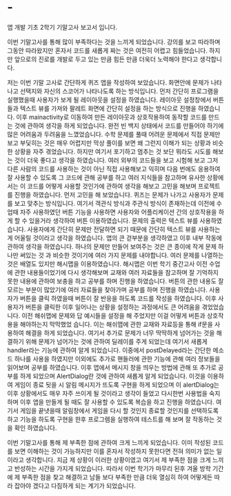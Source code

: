 # -
앱 개발 기초 2학기 기말고사 보고서 입니다.

이번 기말고사를 통해 많이 부족하다는 것을 느끼게 되었습니다.
강의를 보고 따라하며 그동안 따라왔지만 혼자서 코드를 새롭게 짜는 것은 여전히 어렵고 힘들었습니다.
하지만 앞으로의 진로를 개발로 두고 있는 만큼 힘든 만큼 더욱더 노력해야 한다고 생각합니다.

저는 이번 기말 고사로 간단하게 퀴즈 앱을 작성하여 보았습니다.
화면안에 문제가 나타나고 선택지와 자신의 스코어가 나타나도록 하는 방식입니다.
먼저 간단히 프로그램을 실행했을때 사용자가 보게 될 레이아웃을 설정을 하였습니다.
레이아웃 설정창에서 버튼들과 텍스트 뷰를 가져와 팔레트 화면에 간단히 설정을 하는 방식으로 진행을 하였습니다.
이후 mainactivity로 이동하여 만든 레이아웃과 상호작용하여 동작할 코드를 만드는 것에 관하여 생각을 하게 되었습니다.
완전 빈 백지 상태에서 코드를 만들어야 하기에 많은 어려움과 두려움을 느꼈었습니다.
수학 문제를 풀때 어려운 문제에서 직접 문제만 보고 부딫히는 것은 매우 어렵지만 막상 풀이를 보면 왜 그런지 이해가 되는 상황과 비슷 한 상황을 자주 겪었습니다.
하지만 여기서 포기하고 멈추는 것 보단 뭐라도 시도를 해보는 것이 더욱 좋다고 생각을 하였습니다.
여러 외부의 코드들을 보고 시험해 보고 그저 다른 사람의 코드를 사용하는 것이 아닌 직접 사용해보고 익히며 다음 번에도 응용하여 잘 사용할 수 있도록 그 코드에 관해 공부를 하고
여러 지식들을 참고하며 유사한 상황에서는 이 코드를 어떻게 사용할 것인가에 관하여 생각을 해보고 고민을 해보며 프로젝트를 진행을 하였습니다.
먼저 고민을 해 보았습니다. 퀴즈는 문제가 나가고 사용자가 문제를 보고 맞추는 방식입니다. 여기서 객관식 방식과 주관식 방식이 존재하는데 이전에 수업때 자주 사용하였던
버튼 기능을 사용하면 사용자와 어플리케이션 간의 상호작용을 하게 할 수 있을거라 생각하여 버튼 이용하였습니다.
문제의 출력은 텍스트 뷰를 사용하였습니다. 사용자에게 간단히 문제만 전달하면 되기 때문에 간단히 텍스트 뷰를 사용하는게 어울릴 것이라고 생각을 하였습니다.
앱의 큰 걷부분을 생각하였고 이후 내부 작동에 관하여 생각을 하였습니다.
하나의 문제만 만들어 보여주는 것은 큰 종이에 작게 문제 하나만 써있는 것 과 비슷한 것이기에 여러 가지 문제를 내야합니다.
여러 문제를 나열하는 것은 배열도 있지만 해시맵을 이용하였습니다.
해시맵은 이번 학기 중간고사 이전 수업에 관한 내용들이었기에 다시 생각해보며 교재와 여러 자료들을 참고하며 잘 기억하지 못한 내용에 관하여 보충을 하고 공부를 하며 진행을 하였습니다.
버튼의 관한 내용도 잘 모르는 부분이 많았기에 여러 자료들을 찾아가며 공부를 하며 진행을 하였습니다. 사용자가 버튼을 클릭 하였을때 버튼이 잘 반응을 하도록 코드를 작성을 하였습니다.
이후 사용자가 버튼을 클릭한 이후 일어나는 상황을 설정하는 과정에서도 큰 어려움을 겪었었습니다. 이전 해쉬맵에 문제와 답 예시들을 설정을 해 주었지만 이걸 어떻게 버튼과 상호작용을 해야하는지 막막했었 습니다. 이는 해쉬맵에 관한 교재와 자료등을 통해 if문을 사용하여 해결을 하게 되었습니다.
여기서 추가로 문제가 너무 딱딱하게 넘어가는 것을 해결하기 위해 문제가 넘어가는 것에 관하여 딜레이를 주게 되었는데 여기서 새롭게 handler라는 기능에 관하여 알게 되었습니다. 이중에서 postDelayed라는 간단한 메소드 하나를 사용을 하였지만 이외에도 추가로 핸들러에 관한 기능에 관해 여러 정보들을 읽어보며 공부를 하였습니다.
이후 앱에서 메시지 창을 띄우는 방법에 관해 또 추가로 공부를 하게 되었으며 AlertDialog란 것에 관하여 새롭게 알게 되었습니다. 이것을 이용하여 게임이 종료 됫을 시 알림 메시지가 뜨도록 구현을 하게 되었으며 이  alertDialog는 이후 상황에서도 매우 자주 쓰이게 될 것이라고 생각이 들었고 다시한번 사용법을 숙지하며 이후 앱을 만들게 될 때도 잘 사용할 수 있도록 복습을 하고 진행을 하였습니다.
여기서 게임을 끝냇을때 알림창에서 게임을 다시 할 것인지 종료할 것인지를 선택하도록 하고 기능을 하도록 구현을 한후 프로그렘을 실행하여 테스트를 해 보며 잘 작동하는 것을 확인 하였습니다.

이번 기말고사를 통해 제 부족한 점에 관하여 크게 느끼게 되었습니다.
이미 작성된 코드를 보면 이해하는 것이 가능하지만 이를 혼자서 작성하지 못한다면 전혀 의미가 없는 일이라고 생각합니다.
지금 제 상황이 이러한 상황이였고 여기서 제 부족한 점을 크게 느끼고 반성하는 시간을 가지게 되었습니다.
따라서 이번 학기가 마무리 된후 겨울 방학 기간에 제 부족한 점을 찾고 해결하고 남들 보다 부족한 만큼 더욱 열심히 하여
어떻게든 따라 잡아야 겠다고 다짐하게 되는 계기가 되었습니다.
